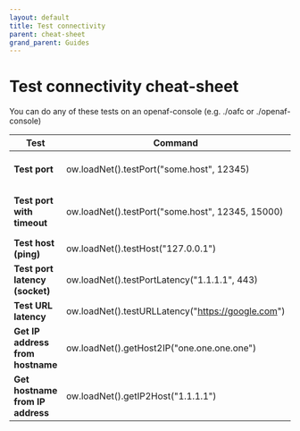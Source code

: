```yaml
---
layout: default
title: Test connectivity
parent: cheat-sheet
grand_parent: Guides
---
```


# Test connectivity cheat-sheet

You can do any of these tests on an openaf-console (e.g. ./oafc or ./openaf-console)

| Test | Command | Results |
|------|---------|---------|
| **Test port** | ow.loadNet().testPort("some.host", 12345) | if _false_ the host couldn't be reached. _true_  |
| **Test port with timeout** | ow.loadNet().testPort("some.host", 12345, 15000) | if _false_ the host couldn't be reached. _true_ otherwise |
| **Test host (ping)** | ow.loadNet().testHost("127.0.0.1") | { time: 0, reachable: true } |
| **Test port latency (socket)** | ow.loadNet().testPortLatency("1.1.1.1", 443) | 3 |
| **Test URL latency** | ow.loadNet().testURLLatency("https://google.com") | 118 |
| **Get IP address from hostname** | ow.loadNet().getHost2IP("one.one.one.one") | 1.1.1.1 |
| **Get hostname from IP address** | ow.loadNet().getIP2Host("1.1.1.1") | one.one.one.one |


